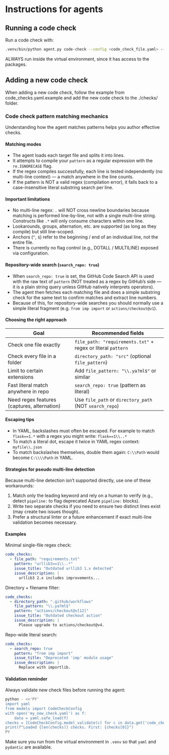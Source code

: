 # Instructions for agents

## Running a code check

Run a code check with:

```bash
.venv/bin/python agent.py code-check --config <code_check_file.yaml> --repos-yaml repos.yaml --dry-run
```

ALWAYS run inside the virtual environment, since it has access to the packages.

## Adding a new code check

When adding a new code check, follow the example from code_checks.yaml.example
and add the new code check to the ./checks/ folder.

### Code check pattern matching mechanics

Understanding how the agent matches patterns helps you author effective checks.

#### Matching modes

- The agent loads each target file and splits it into lines.
- It attempts to compile your `pattern` as a regular expression with the `re.IGNORECASE` flag.
- If the regex compiles successfully, each line is tested independently (no multi-line context) — a match anywhere in the line counts.
- If the pattern is NOT a valid regex (compilation error), it falls back to a case-insensitive literal substring search per line.

#### Important limitations

- No multi-line regex: `.` will NOT cross newline boundaries because matching is performed line-by-line, not with a single multi-line string. Constructs like `.*` will only consume characters within one line.
- Lookarounds, groups, alternation, etc. are supported (as long as they compile) but still line-scoped.
- Anchors (`^`, `$`) refer to the beginning / end of an individual line, not the entire file.
- There is currently no flag control (e.g., DOTALL / MULTILINE) exposed via configuration.

#### Repository-wide search (`search_repo: true`)

- When `search_repo: true` is set, the GitHub Code Search API is used with the raw text of `pattern` (NOT treated as a regex by GitHub’s side — it is a plain string query unless GitHub natively interprets operators).
- The agent then fetches each matching file and does a simple substring check for the same text to confirm matches and extract line numbers.
- Because of this, for repository-wide searches you should normally use a simple literal fragment (e.g. `from imp import` or `actions/checkout@v1`).

#### Choosing the right approach

| Goal | Recommended fields |
|------|--------------------|
| Check one file exactly | `file_path: "requirements.txt"` + regex or literal `pattern` |
| Check every file in a folder | `directory_path: "src"` (optional `file_pattern`) |
| Limit to certain extensions | Add `file_pattern: "\\.ya?ml$"` or similar |
| Fast literal match anywhere in repo | `search_repo: true` (pattern as literal) |
| Need regex features (captures, alternation) | Use `file_path` or `directory_path` (NOT `search_repo`) |

#### Escaping tips

- In YAML, backslashes must often be escaped. For example to match `flask==1.*` with a regex you might write: `flask==1\\..*`
- To match a literal dot, escape it twice in YAML regex context: `myfile\\.json`
- To match backslashes themselves, double them again: `C:\\Path` would become `C:\\\\Path` in YAML.

#### Strategies for pseudo multi-line detection

Because multi-line detection isn’t supported directly, use one of these workarounds:

1. Match only the leading keyword and rely on a human to verify (e.g., detect `pipeline:` to flag deprecated Azure `pipeline:` blocks).
2. Write two separate checks if you need to ensure two distinct lines exist (may create two issues though).
3. Prefer a structural linter or a future enhancement if exact multi-line validation becomes necessary.

#### Examples

Minimal single-file regex check:

```yaml
code_checks:
  - file_path: "requirements.txt"
    pattern: "urllib3==1\\..*"
    issue_title: "Outdated urllib3 1.x detected"
    issue_description: |
      urllib3 2.x includes improvements...
```

Directory + filename filter:

```yaml
code_checks:
  - directory_path: ".github/workflows"
    file_pattern: "\\.ya?ml$"
    pattern: "actions/checkout@v[12]"
    issue_title: "Outdated checkout action"
    issue_description: |
      Please upgrade to actions/checkout@v4.
```

Repo-wide literal search:

```yaml
code_checks:
  - search_repo: true
    pattern: "from imp import"
    issue_title: "Deprecated 'imp' module usage"
    issue_description: |
      Replace with importlib.
```

#### Validation reminder

Always validate new check files before running the agent:

```bash
python - <<'PY'
import yaml
from models import CodeCheckConfig
with open('my_new_check.yaml') as f:
    data = yaml.safe_load(f)
checks = [CodeCheckConfig.model_validate(c) for c in data.get('code_checks', [])]
print(f"Loaded {len(checks)} checks. First: {checks[0]}")
PY
```

Make sure you run from the virtual environment in `.venv` so that `yaml` and `pydantic` are available.